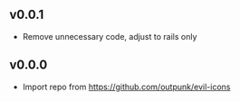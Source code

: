 ## v0.0.1
* Remove unnecessary code, adjust to rails only

## v0.0.0
* Import repo from https://github.com/outpunk/evil-icons

[@aratak]:     https://github.com/aratak
